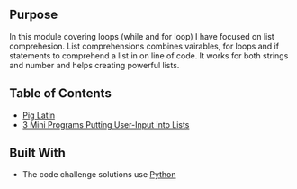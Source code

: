 ## Purpose
In this module covering loops (while and for loop) I have focused on list comprehesion.
List comprehensions combines vairables, for loops and if statements to comprehend a list in on line of code.
It works for both strings and number and helps creating powerful lists.

## Table of Contents

  - [Pig Latin](pig-latin.py)
  - [3 Mini Programs Putting User-Input into Lists](input-to-lists.py)

## Built With

- The code challenge solutions use [Python](https://www.python.org/)
